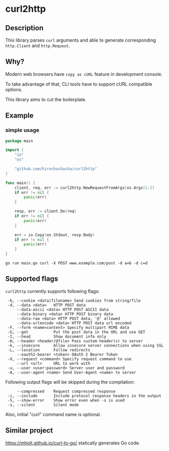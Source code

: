 curl2http
====

Description
-----------

This library parses `curl` arguments and able to generate corresponding `http.Client` and `http.Request`.

Why?
-----------

Modern web browsers have `copy as cURL` feature in development console.

To take advantage of that, CLI tools have to support cURL compatible options.

This library aims to cut the boilerplate.

Example
-----------

### simple usage

```go
package main

import (
	"io"
	"os"

	"github.com/hirochachacha/curl2http"
)

func main() {
	client, req, err := curl2http.NewRequestFromArgs(os.Args[1:])
	if err != nil {
		panic(err)
	}

	resp, err := client.Do(req)
	if err != nil {
		panic(err)
	}

	err = io.Copy(os.Stdout, resp.Body)
	if err != nil {
		panic(err)
	}
}
```

```
go run main.go curl -X POST www.example.com/post -d a=b -d c=d
```

Supported flags
-----------

`curl2http` currently supports following flags:

```
 -b, --cookie <data|filename> Send cookies from string/file
 -d, --data <data>   HTTP POST data
     --data-ascii <data> HTTP POST ASCII data
     --data-binary <data> HTTP POST binary data
     --data-raw <data> HTTP POST data, '@' allowed
     --data-urlencode <data> HTTP POST data url encoded
 -F, --form <name=content> Specify multipart MIME data
 -G, --get           Put the post data in the URL and use GET
 -I, --head          Show document info only
 -H, --header <header/@file> Pass custom header(s) to server
 -k, --insecure      Allow insecure server connections when using SSL
 -L, --location      Follow redirects
     --oauth2-bearer <token> OAuth 2 Bearer Token
 -X, --request <command> Specify request command to use
     --url <url>     URL to work with
 -u, --user <user:password> Server user and password
 -A, --user-agent <name> Send User-Agent <name> to server
```

Following output flags will be skipped during the compilation:

```
     --compressed    Request compressed response
 -i, --include       Include protocol response headers in the output
 -S, --show-error    Show error even when -s is used
 -s, --silent        Silent mode
```

Also, initial "curl" command name is optional.

Similar project
---------------

https://mholt.github.io/curl-to-go/ statically generates Go code.
